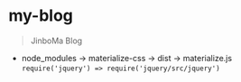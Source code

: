 # my-blog

> JinboMa Blog

- node_modules -> materialize-css -> dist -> materialize.js `require('jquery') => require('jquery/src/jquery')`
